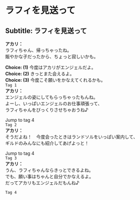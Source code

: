 # ラフィを見送って

  
## Subtitle: ラフィを見送って
  
**アカリ：**  
ラフィちゃん、帰っちゃったね。  
賑やかな子だったから、ちょっと寂しいかも。  
  
**Choice: (1)**  今度はアカリがエンジェルだよ。  
**Choice: (2)**  きっとまた会えるよ。  
**Choice: (3)**  今度こそ願いをかなえてくれるかも。  
`Tag 1`  
**アカリ：**  
エンジェルの姿にしてもらっちゃったもんね。  
よーし、いっぱいエンジェルのお仕事頑張って、  
ラフィちゃんをびっくりさせちゃおうね♪  
  
Jump to tag 4  
`Tag 2`  
**アカリ：**  
そうだよね！　今度会ったときはランドソルをいっぱい案内して、  
ギルドのみんなにも紹介してあげよっと！  
  
Jump to tag 4  
`Tag 3`  
**アカリ：**  
うん、ラフィちゃんならきっとできるよね。  
でも、願い事はちゃんと自分でかなえるよ。  
だってアカリもエンジェルだもんね♪  
  
`Tag 4`  
